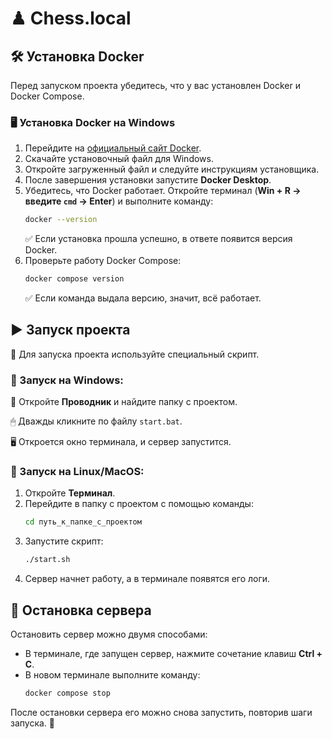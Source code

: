 # ♟ Chess.local

## 🛠 Установка Docker

Перед запуском проекта убедитесь, что у вас установлен Docker и Docker Compose.

### 🖥 Установка Docker на Windows

1. Перейдите на [официальный сайт Docker](https://www.docker.com/products/docker-desktop/).
2. Скачайте установочный файл для Windows.
3. Откройте загруженный файл и следуйте инструкциям установщика.
4. После завершения установки запустите **Docker Desktop**.
5. Убедитесь, что Docker работает. Откройте терминал (**Win + R → введите `cmd` → Enter**) и выполните команду:
   ```sh
   docker --version
   ```
   ✅ Если установка прошла успешно, в ответе появится версия Docker.
6. Проверьте работу Docker Compose:
   ```sh
   docker compose version
   ```
   ✅ Если команда выдала версию, значит, всё работает.

## ▶ Запуск проекта

🔹 Для запуска проекта используйте специальный скрипт.

### 🏁 Запуск на Windows:

📂 Откройте **Проводник** и найдите папку с проектом.

🖱 Дважды кликните по файлу `start.bat`.

🖥 Откроется окно терминала, и сервер запустится.

### 🏁 Запуск на Linux/MacOS:

1. Откройте **Терминал**.
2. Перейдите в папку с проектом с помощью команды:
   ```sh
   cd путь_к_папке_с_проектом
   ```
3. Запустите скрипт:
   ```sh
   ./start.sh
   ```
4. Сервер начнет работу, а в терминале появятся его логи.

## 🛑 Остановка сервера

Остановить сервер можно двумя способами:

- В терминале, где запущен сервер, нажмите сочетание клавиш **Ctrl + C**.
- В новом терминале выполните команду:
   ```sh
   docker compose stop
   ```

После остановки сервера его можно снова запустить, повторив шаги запуска. 🔄

